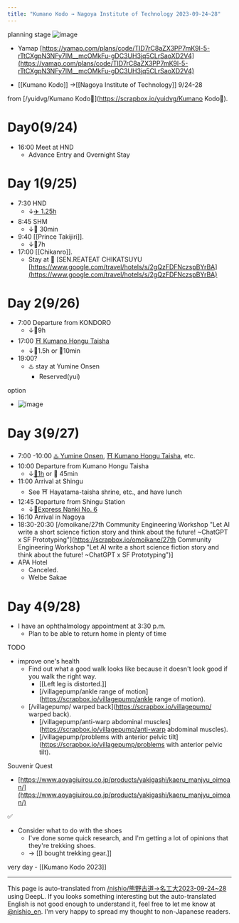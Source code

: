 ```yaml
---
title: "Kumano Kodo → Nagoya Institute of Technology 2023-09-24~28"
---
```


planning stage
![image](https://gyazo.com/262d45fddf31585aec7e886741d0d0e9/thumb/1000)
- Yamap [https://yamap.com/plans/code/TID7rC8aZX3PP7mK9l-5-rTtCXgpN3NFy7lM__mcOMkFu-gDC3UH3jq5CLrSaoXD2V4](https://yamap.com/plans/code/TID7rC8aZX3PP7mK9l-5-rTtCXgpN3NFy7lM__mcOMkFu-gDC3UH3jq5CLrSaoXD2V4)

- [[Kumano Kodo]] →[[Nagoya Institute of Technology]] 9/24-28

from [/yuidvg/Kumano Kodo🥾](https://scrapbox.io/yuidvg/Kumano Kodo🥾).
# Day0(9/24)
- 16:00 Meet at HND
    - Advance Entry and Overnight Stay

# Day 1(9/25)
- 7:30 HND
    - ↓[✈️ 1.25h](https://www.google.com/travel/flights/s/nbJmdda1n9tdf3rd8)
- 8:45 SHM
    - ↓🚕  30min
- 9:40 [[Prince Takijiri]].
    - ↓🥾7h
- 17:00 [[Chikanro]].
    - Stay at 🏨 [SEN.REATEAT CHIKATSUYU [https://www.google.com/travel/hotels/s/2gQzFDFNczspBYrBA](https://www.google.com/travel/hotels/s/2gQzFDFNczspBYrBA)

# Day 2(9/26)
- 7:00 Departure from KONDORO
    - ↓🥾9h
- 17:00 [⛩️ Kumano Hongu Taisha](https://www.hongu.jp/kumanokodo/hongu-taisya/)
    - ↓🥾1.5h or 🚕10min
- 19:00?
    - ♨️ stay at Yumine Onsen
        - Reserved(yui)

option
- ![image](https://gyazo.com/92507770a4b5581196eee046dd89efc5/thumb/1000)

# Day 3(9/27)
- 7:00 -10:00 [♨️ Yumine Onsen](https://www.hongu.jp/onsen/yunomine/), [⛩️ Kumano Hongu Taisha](https://www.hongu.jp/kumanokodo/hongu-taisya/), etc.
- 10:00 Departure from Kumano Hongu Taisha
    - ↓[🚌1h](https://goo.gl/maps/5BLixry4VrQKLJJF9) or 🚕 45min
- 11:00 Arrival at Shingu
    - See ⛩ Hayatama-taisha shrine, etc., and have lunch
- 12:45 Departure from Shingu Station
    - ↓[🚆Express Nanki No. 6](https://www.jorudan.co.jp/time/stoplist/?Ddd=27&Dhh=12&Dmn=45&Dym=202309&jyosya=新宮&lid=327998#jump)
- 16:10 Arrival in Nagoya
- 18:30-20:30 [/omoikane/27th Community Engineering Workshop "Let AI write a short science fiction story and think about the future! ~ChatGPT x SF Prototyping"](https://scrapbox.io/omoikane/27th Community Engineering Workshop "Let AI write a short science fiction story and think about the future! ~ChatGPT x SF Prototyping")]
- APA Hotel
    - Canceled.
    - Welbe Sakae

# Day 4(9/28)
- I have an ophthalmology appointment at 3:30 p.m.
    - Plan to be able to return home in plenty of time


TODO
- improve one's health
    - Find out what a good walk looks like because it doesn't look good if you walk the right way.
        - [[Left leg is distorted.]]
        - [/villagepump/ankle range of motion](https://scrapbox.io/villagepump/ankle range of motion).
    - [/villagepump/ warped back](https://scrapbox.io/villagepump/ warped back).
        - [/villagepump/anti-warp abdominal muscles](https://scrapbox.io/villagepump/anti-warp abdominal muscles).
        - [/villagepump/problems with anterior pelvic tilt](https://scrapbox.io/villagepump/problems with anterior pelvic tilt).

Souvenir Quest
- [https://www.aoyagiuirou.co.jp/products/yakigashi/kaeru_manjyu_oimoan/](https://www.aoyagiuirou.co.jp/products/yakigashi/kaeru_manjyu_oimoan/)

✅
- Consider what to do with the shoes
    - I've done some quick research, and I'm getting a lot of opinions that they're trekking shoes.
    - → [[I bought trekking gear.]]

very day
    - [[Kumano Kodo 2023]]

---
This page is auto-translated from [/nishio/熊野古道→名工大2023-09-24~28](https://scrapbox.io/nishio/熊野古道→名工大2023-09-24~28) using DeepL. If you looks something interesting but the auto-translated English is not good enough to understand it, feel free to let me know at [@nishio_en](https://twitter.com/nishio_en). I'm very happy to spread my thought to non-Japanese readers.
